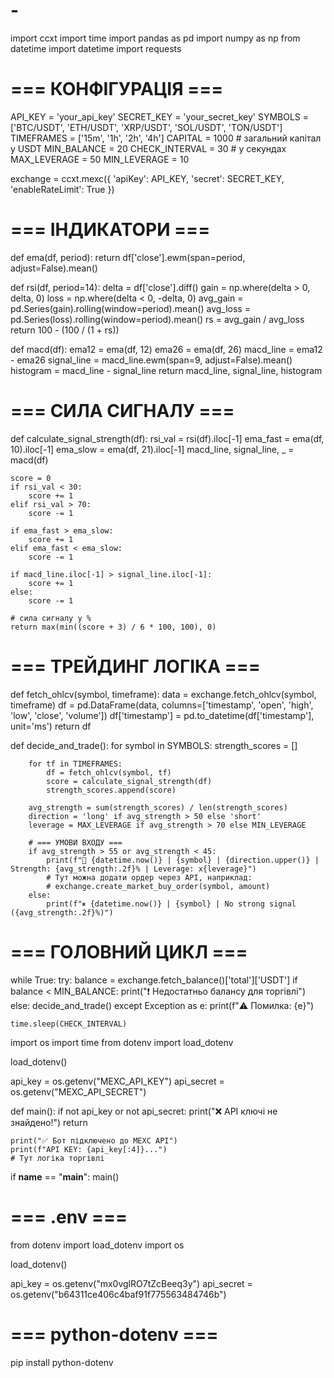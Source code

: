 # -
import ccxt
import time
import pandas as pd
import numpy as np
from datetime import datetime
import requests

# === КОНФІГУРАЦІЯ ===
API_KEY = 'your_api_key'
SECRET_KEY = 'your_secret_key'
SYMBOLS = ['BTC/USDT', 'ETH/USDT', 'XRP/USDT', 'SOL/USDT', 'TON/USDT']
TIMEFRAMES = ['15m', '1h', '2h', '4h']
CAPITAL = 1000  # загальний капітал у USDT
MIN_BALANCE = 20
CHECK_INTERVAL = 30  # у секундах
MAX_LEVERAGE = 50
MIN_LEVERAGE = 10

exchange = ccxt.mexc({
    'apiKey': API_KEY,
    'secret': SECRET_KEY,
    'enableRateLimit': True
})

# === ІНДИКАТОРИ ===
def ema(df, period):
    return df['close'].ewm(span=period, adjust=False).mean()

def rsi(df, period=14):
    delta = df['close'].diff()
    gain = np.where(delta > 0, delta, 0)
    loss = np.where(delta < 0, -delta, 0)
    avg_gain = pd.Series(gain).rolling(window=period).mean()
    avg_loss = pd.Series(loss).rolling(window=period).mean()
    rs = avg_gain / avg_loss
    return 100 - (100 / (1 + rs))

def macd(df):
    ema12 = ema(df, 12)
    ema26 = ema(df, 26)
    macd_line = ema12 - ema26
    signal_line = macd_line.ewm(span=9, adjust=False).mean()
    histogram = macd_line - signal_line
    return macd_line, signal_line, histogram

# === СИЛА СИГНАЛУ ===
def calculate_signal_strength(df):
    rsi_val = rsi(df).iloc[-1]
    ema_fast = ema(df, 10).iloc[-1]
    ema_slow = ema(df, 21).iloc[-1]
    macd_line, signal_line, _ = macd(df)

    score = 0
    if rsi_val < 30:
        score += 1
    elif rsi_val > 70:
        score -= 1

    if ema_fast > ema_slow:
        score += 1
    elif ema_fast < ema_slow:
        score -= 1

    if macd_line.iloc[-1] > signal_line.iloc[-1]:
        score += 1
    else:
        score -= 1

    # сила сигналу у %
    return max(min((score + 3) / 6 * 100, 100), 0)

# === ТРЕЙДИНГ ЛОГІКА ===
def fetch_ohlcv(symbol, timeframe):
    data = exchange.fetch_ohlcv(symbol, timeframe)
    df = pd.DataFrame(data, columns=['timestamp', 'open', 'high', 'low', 'close', 'volume'])
    df['timestamp'] = pd.to_datetime(df['timestamp'], unit='ms')
    return df

def decide_and_trade():
    for symbol in SYMBOLS:
        strength_scores = []

        for tf in TIMEFRAMES:
            df = fetch_ohlcv(symbol, tf)
            score = calculate_signal_strength(df)
            strength_scores.append(score)

        avg_strength = sum(strength_scores) / len(strength_scores)
        direction = 'long' if avg_strength > 50 else 'short'
        leverage = MAX_LEVERAGE if avg_strength > 70 else MIN_LEVERAGE

        # === УМОВИ ВХОДУ ===
        if avg_strength > 55 or avg_strength < 45:
            print(f"🚀 {datetime.now()} | {symbol} | {direction.upper()} | Strength: {avg_strength:.2f}% | Leverage: x{leverage}")
            # Тут можна додати ордер через API, наприклад:
            # exchange.create_market_buy_order(symbol, amount)
        else:
            print(f"⏸ {datetime.now()} | {symbol} | No strong signal ({avg_strength:.2f}%)")

# === ГОЛОВНИЙ ЦИКЛ ===
while True:
    try:
        balance = exchange.fetch_balance()['total']['USDT']
        if balance < MIN_BALANCE:
            print("❗ Недостатньо балансу для торгівлі")
        else:
            decide_and_trade()
    except Exception as e:
        print(f"⚠️ Помилка: {e}")

    time.sleep(CHECK_INTERVAL)

import os
import time
from dotenv import load_dotenv

load_dotenv()

api_key = os.getenv("MEXC_API_KEY")
api_secret = os.getenv("MEXC_API_SECRET")

def main():
    if not api_key or not api_secret:
        print("❌ API ключі не знайдено!")
        return

    print("✅ Бот підключено до MEXC API")
    print(f"API KEY: {api_key[:4]}...")
    # Тут логіка торгівлі

if __name__ == "__main__":
    main()
# === .env ===
from dotenv import load_dotenv
import os

load_dotenv()

api_key = os.getenv("mx0vglRO7tZcBeeq3y")
api_secret = os.getenv("b64311ce406c4baf91f775563484746b")

# === python-dotenv ===
pip install python-dotenv
